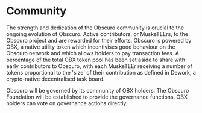 # Community 

The strength and dedication of the Obscuro community is crucial to the ongoing evolution of Obscuro. Active contributors, or MuskeTEErs, to the Obscuro project and are rewarded for their efforts. Obscuro is powered by OBX, a native utility token which incentivises good behaviour on the Obscuro network and which allows holders to pay transaction fees. A percentage of the total OBX token pool has been set aside to share with early contributors to Obscuro, with each MuskeTEEr receiving a number of tokens proportional to the 'size' of their contribution as defined in Dework, a crypto-native decentralised task board. 

Obscuro will be governed by its community of OBX holders. The Obscuro Foundation will be established to provide the governance functions. OBX holders can vote on governance actions directly. 